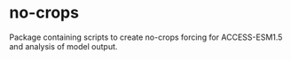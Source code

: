 # no-crops

Package containing scripts to create no-crops forcing for ACCESS-ESM1.5 and analysis of model
output.

